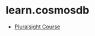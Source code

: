 # learn.cosmosdb

* [Pluralsight Course](https://app.pluralsight.com/library/courses/building-event-driven-microservices-azure-cosmos-db-change-feed/exercise-files)
